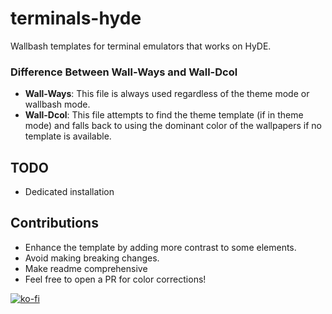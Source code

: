 # terminals-hyde
Wallbash templates for terminal emulators that works on HyDE.


### Difference Between Wall-Ways and Wall-Dcol

- **Wall-Ways**: This file is always used regardless of the theme mode or wallbash mode.
- **Wall-Dcol**: This file attempts to find the theme template (if in theme mode) and falls back to using the dominant color of the wallpapers if no template is available.

## TODO
- Dedicated installation
  
## Contributions

- Enhance the template by adding more contrast to some elements.
- Avoid making breaking changes.
- Make readme comprehensive
- Feel free to open a PR for color corrections!

[![ko-fi](https://ko-fi.com/img/githubbutton_sm.svg)](https://ko-fi.com/A)
